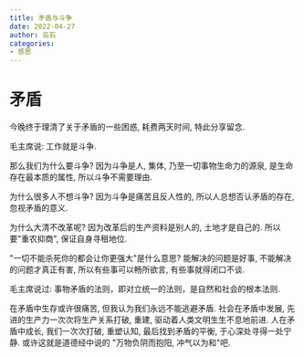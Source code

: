```yaml
---
title: 矛盾与斗争
date: 2022-04-27
author: 岛石
categories:
- 感思
---
```


# 矛盾

今晚终于理清了关于矛盾的一些困惑, 耗费两天时间, 特此分享留念. 

毛主席说: 工作就是斗争.

那么我们为什么要斗争? 因为斗争是人, 集体, 乃至一切事物生命力的源泉, 是生命存在最本质的属性, 所以斗争不需要理由.

为什么很多人不想斗争? 因为斗争是痛苦且反人性的, 所以人总想否认矛盾的存在, 忽视矛盾的意义.

为什么大清不改革呢? 因为改革后的生产资料是别人的, 土地才是自己的. 所以要"重农抑商", 保证自身寻租地位. 

"一切不能杀死你的都会让你更强大"是什么意思? 能解决的问题是好事, 不能解决的问题才真正有害, 所以有些事可以畅所欲言, 有些事就得闭口不谈. 

毛主席说过: 事物矛盾的法则，即对立统一的法则，是自然和社会的根本法则.  

在矛盾中生存或许很痛苦, 但我认为我们永远不能逃避矛盾. 社会在矛盾中发展, 先进的生产力一次次将生产关系打破, 重建, 驱动着人类文明生生不息地前进. 人在矛盾中成长, 我们一次次打破, 重塑认知, 最后找到矛盾的平衡, 于心深处寻得一处宁静. 或许这就是道德经中说的 "万物负阴而抱阳, 冲气以为和"吧.